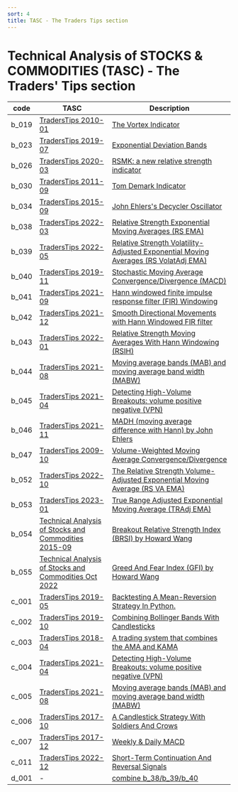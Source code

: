 ```yaml
---
sort: 4
title: TASC - The Traders Tips section 
---
```


# Technical Analysis of STOCKS & COMMODITIES (TASC) - The Traders' Tips section 



| code  | TASC  |  Description |
| ------------ | ------------ | ------------ | 
| b_019  | [TradersTips 2010-01](https://traders.com/Documentation/FEEDbk_docs/2010/01/TradersTips.html)  |  [The Vortex Indicator](../technical_indicators/b_019_1_vortex_intro_tasc201001/b_019_1_vortex_intro_tasc201001.md) |
| b_023  | [TradersTips 2019-07](https://traders.com/documentation/feedbk_docs/2019/07/traderstips.html)  |  [Exponential Deviation Bands](../technical_indicators/b_023_1_exponential-deviation-bands_intro_tasc201907/b_023_1_exponential-deviation-bands_intro_tasc201907.md) |
| b_026  | [TradersTips 2020-03](https://traders.com/Documentation/FEEDbk_docs/2020/03/TradersTips.html)  |  [RSMK: a new relative strength indicator](../technical_indicators/b_026_1_rsmk_intro_tasc202003/b_026_1_rsmk_intro_tasc202003.md) |
| b_030  | [TradersTips 2011-09](http://traders.com/documentation/feedbk_docs/2011/09/traderstips.html)   | [Tom Demark Indicator](../technical_indicators/b_030_1_demark_intro_tasc201109/b_030_1_demark_intro_tasc201109.md) |
| b_034  | [TradersTips 2015-09](https://traders.com/documentation/feedbk_docs/2015/09/traderstips.html)  |[John Ehlers's Decycler Oscillator](../technical_indicators/b_034_1_decycler-oscillator_intro_tasc201509/b_034_1_decycler-oscillator_intro_tasc201509.md) |
| b_038  | [TradersTips 2022-03](https://traders.com/Documentation/FEEDbk_docs/2022/03/TradersTips.html)   |[Relative Strength Exponential Moving Averages (RS EMA)](../technical_indicators/b_038_1_rs-ema_intro_tasc202205_v2/b_038_1_rs-ema_intro_tasc202205_v2.md)  |
| b_039  |  [TradersTips 2022-05](https://traders.com/Documentation/FEEDbk_docs/2022/05/TradersTips.html) |  [Relative Strength Volatility-Adjusted Exponential Moving Averages (RS VolatAdj EMA) ](../technical_indicators/b_039_1_rs-volat-adj-ema_intro_tasc202203/b_039_1_rs-volat-adj-ema_intro_tasc202203.md)  |
| b_040  |   [TradersTips 2019-11](https://traders.com/Documentation/FEEDbk_docs/2019/11/TradersTips.html)  | [Stochastic Moving Average Convergence/Divergence (MACD) ](../technical_indicators/b_040_1_stochastic-macd_intro_tasc201911/b_040_1_stochastic-macd_intro_tasc201911.md)  |
| b_041  | [TradersTips 2021-09](http://traders.com/Documentation/FEEDbk_docs/2021/09/TradersTips.html)  |  [Hann windowed finite impulse response filter (FIR) Windowing ](../technical_indicators/b_041_1_fir-windowing_intro_tasc202109/b_041_1_fir-windowing_intro_tasc202109.md) |
| b_042  | [TradersTips 2021-12](https://traders.com/Documentation/FEEDbk_docs/2021/12/TradersTips.html)  |  [Smooth Directional Movements with Hann Windowed FIR filter](../technical_indicators/b_042_1_dmh_intro_tasc202112/b_042_1_dmh_intro_tasc202112.md) |
| b_043  | [TradersTips 2022-01](https://traders.com/Documentation/FEEDbk_docs/2022/01/TradersTips.html)  |  [Relative Strength Moving Averages With Hann Windowing (RSIH) ](../technical_indicators/b_043_1_rsih_intro_tasc202201/b_043_1_rsih_intro_tasc202201.md) |
| b_044  | [TradersTips 2021-08](https://traders.com/Documentation/FEEDbk_docs/2021/08/TradersTips.html)  |  [Moving average bands (MAB) and moving average band width (MABW)  ](../technical_indicators/b_044_1_mab_intro_tasc202108/b_044_1_mab_intro_tasc202108.md) |
| b_045  | [TradersTips 2021-04](https://traders.com/Documentation/FEEDbk_docs/2021/04/TradersTips.html)  |  [Detecting High-Volume Breakouts: volume positive negative (VPN)](../technical_indicators/b_045_1_vpn_intro_tasc202104/b_045_1_vpn_intro_tasc202104.md) |
| b_046  | [TradersTips 2021-11](https://traders.com/Documentation/FEEDbk_docs/2021/11/TradersTips.html)  |  [MADH (moving average difference with Hann) by John Ehlers ](../technical_indicators/b_046_1_madh_intro_tasc202111/b_046_1_madh_intro_tasc202111.md) |
| b_047  | [TradersTips 2009-10](https://traders.com/documentation/feedbk_docs/2009/10/traderstips.html)  |  [Volume-Weighted Moving Average Convergence/Divergence ](../technical_indicators/b_047_1_vw_macd_intro_tasc200910/b_047_1_vw_macd_intro_tasc200910.md) |
| b_052 | [TradersTips 2022-10](https://traders.com/documentation/feedbk_docs/2022/10/traderstips.html)  | [The Relative Strength Volume-Adjusted Exponential Moving Average (RS VA EMA)](../technical_indicators/b_052_1_rs-va-ema_intro_tasc202210/b_052_1_rs-va-ema_intro_tasc202210.md) |
| b_053 | [TradersTips 2023-01](https://traders.com/Documentation/FEEDbk_docs/2023/01/TradersTips.html)  |[True Range Adjusted Exponential Moving Average (TRAdj EMA)](../technical_indicators/b_053_1_tr_adj_ema_tasc202301/b_053_1_tr_adj_ema_tasc202301.md) |
| b_054 | [Technical Analysis of Stocks and Commodities 2015-09](https://traders.com)  |[Breakout Relative Strength Index (BRSI) by Howard Wang](../technical_indicators/b_054_1_brsi_tasc201509/b_054_1_brsi_tasc201509.md) |
| b_055 | [Technical Analysis of Stocks and Commodities Oct 2022](https://traders.com)  |[Greed And Fear Index (GFI) by Howard Wang](../technical_indicators/b_055_1_gfi_tasc202210/b_055_1_gfi_tasc202210.md) |
| c_001  | [TradersTips 2019-05](https://traders.com/documentation/feedbk_docs/2019/05/traderstips.html)  |  [Backtesting A Mean-Reversion Strategy In Python.](../technical_indicators/c_001_tasc201905/c_001_tasc201905.md) |
| c_002  | [TradersTips 2019-10](https://traders.com/documentation/feedbk_docs/2019/10/traderstips.html)  |  [Combining Bollinger Bands With Candlesticks](../technical_indicators/c_002_tasc201910/c_002_tasc201910.md) |
| c_003  | [TradersTips 2018-04](https://traders.com/documentation/feedbk_docs/2018/04/traderstips.html)  |   [A trading system that combines the AMA and KAMA ](../technical_indicators/c_003_tasc201804/c_003_tasc201804.md) |
| c_004  | [TradersTips 2021-04](https://traders.com/Documentation/FEEDbk_docs/2021/04/TradersTips.html)  |  [Detecting High-Volume Breakouts: volume positive negative (VPN)](../technical_indicators/c_004_tasc202104/c_004_tasc202104.md) |
| c_005  | [TradersTips 2021-08](https://traders.com/Documentation/FEEDbk_docs/2021/08/TradersTips.html)  |  [Moving average bands (MAB) and moving average band width (MABW)](../technical_indicators/c_005_tasc202108/c_005_tasc202108.md) |
| c_006  | [TradersTips 2017-10](https://traders.com/Documentation/FEEDbk_docs/2017/10/TradersTips.html)  |  [A Candlestick Strategy With Soldiers And Crows](../technical_indicators/c_006_tasc201710/c_006_tasc201710.md) |
| c_007  | [TradersTips 2017-12](https://traders.com/Documentation/FEEDbk_docs/2017/12/TradersTips.html)  |  [Weekly & Daily MACD ](../technical_indicators/c_007_tasc201712/c_007_tasc201712.md) |
| c_011  | [TradersTips 2022-12](https://traders.com/Documentation/FEEDbk_docs/2022/12/TradersTips.html)  |  [Short-Term Continuation And Reversal Signals](../technical_indicators/c_011_tasc202212/c_011_tasc202212.md) |
| d_001  |  - | [combine b_38/b_39/b_40](../technical_indicators/d_001_b38-b39-b40/d_001_b38-b39-b40.md)  |
